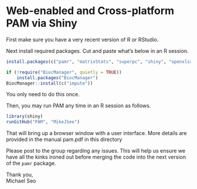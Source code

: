 Web-enabled and Cross-platform PAM via Shiny
============================================

First make sure you have a very recent version of R or RStudio.

Next install required packages. Cut and paste what’s below in an R
session.

``` r
install.packages(c("pamr", "matrixStats", "superpc", "shiny", "openxlsx"))

if (!require("BiocManager", quietly = TRUE))
    install.packages("BiocManager")
BiocManager::install(c("impute"))
```

You only need to do this once.

Then, you may run PAM any time in an R session as follows.

``` r
library(shiny)
runGitHub("PAM", "MikeJSeo")
```

That will bring up a browser window with a user interface. More details
are provided in the manual pam.pdf in this directory

Please post to the group regarding any issues. This will help us ensure
we have all the kinks ironed out before merging the code into the next
version of the `pamr` package.

Thank you,  
Michael Seo
